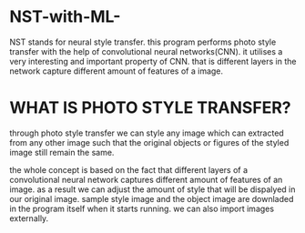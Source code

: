 # NST-with-ML-
NST stands for neural style transfer. this program performs photo style transfer with the help of convolutional neural networks(CNN). it utilises a very interesting and important property of CNN. that is different layers in the network capture different amount of features of a image.
# WHAT IS PHOTO STYLE TRANSFER?
through photo style transfer we can style any image which can extracted from any other image such that the original objects or figures of the styled image still remain the same.

the whole concept is based on the fact that different layers of a convolutional neural network captures different amount of features of an image.
as a result we can adjust the amount of style that will be dispalyed in our original image.
sample style image and the object image are downladed in the program itself when it starts running. we can also import images externally.
